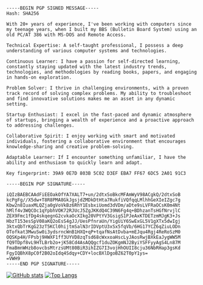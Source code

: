 ```
-----BEGIN PGP SIGNED MESSAGE-----
Hash: SHA256

With 20+ years of experience, I've been working with computers since my teenage years, when I built my BBS (Bulletin Board System) using an old PC/AT 386 with MS-DOS and Remote Access.

Technical Expertise: A self-taught professional, I possess a deep understanding of various computer systems and technologies.

Continuous Learner: I have a passion for self-directed learning, constantly staying updated with the latest industry trends, technologies, and methodologies by reading books, papers, and engaging in hands-on exploration.

Problem Solver: I thrive in challenging environments, with a proven track record of solving complex problems. My ability to troubleshoot and find innovative solutions makes me an asset in any dynamic setting.

Startup Enthusiast: I excel in the fast-paced and dynamic atmosphere of startups, bringing a wealth of experience and a proactive approach to addressing challenges.

Collaborative Spirit: I enjoy working with smart and motivated individuals, fostering a collaborative environment that encourages knowledge-sharing and creative problem-solving.

Adaptable Learner: If I encounter something unfamiliar, I have the ability and enthusiasm to quickly learn and adapt.

Key fingerprint: 39A9 0E7D 803B 5C02 D3EF EBA7 FF67 6DC5 2A01 91C3

-----BEGIN PGP SIGNATURE-----

iQIzBAEBCAAdFiEEOakOfYA7XALT7+un/2dtxSoBkcMFAmWyV98ACgkQ/2dtxSoB
kcPgFg//X5dw+T8R8PMA8GkJgsjdZMDkDtHta7RukfiVQfqqLMlhhGeXIeIZgc7g
Kbw2n8IuaxMLQZja0gVoVkBz6RhY1EsbxiUomd3dVDm/aDte9sLVFRaOCsK0m4Nt
hMlf4v3WQCOc1qYpbhVOK72RJUcJ5ZgJKKdQ4C39N6Fg4q+BDhzanTsHGfNrvjlC
ZEX9Fmc1fDg4skqegnG2cvkaOcXIkg20VPtYV3GsigS1PJeAxKTDETzmMJgK3+Js
HbzT153esSpV08aKQ2oEsS4gJJ/UesPfnraUn/YigUiY6SwExGL5V1gXTx5dwIgj
3ktxQbTrKgG23zT5KCl0hijtmSalN3rIDVptU3xSx5fqVb/6HG17YCZ6qZiuLODn
OTofkat3MwuSw0i3ydsrncWnB1HXQ+qP+tqafNsAtDvba+mEJqu4Rgj4ReRoSzM0
OQSKp4H/FPsbj9HWXF1ff3UYVD8zqTsd68cWxxoaHscLyJAosRwjBXkEaJygWW5M
fQ9TDpf8vL9HTLBrb2o+jK58Cd4AsAQQgcf1duZOKgmNJ2ByiYSFFyyAgS4Ln87M
FmaBmnWHzb8ovcbsMtrzsUMt80BiR3ihIZG7I3vojHhOUII8cju36NbRHap3gsKd
FgyIQBhX8pC0f2B02oIdq4Sdqy+CDY+locBXlDgoBZ62T0pY1ys=
=VWH9
-----END PGP SIGNATURE-----
```

[![GitHub stats](https://github-readme-stats.vercel.app/api?username=adlermedrado&count_private=true&show_icons=true&theme=tokyonight&include_all_commits=true&hide_border=true&hide=prs&bg_color=31313A)](https://github.com/adlermedrado/adlermedrado)
[![Top Langs](https://github-readme-stats.vercel.app/api/top-langs/?username=adlermedrado&hide=JavaScript,HTML,CSS,ipynb&layout=compact&theme=tokyonight&hide_border=true&bg_color=31313A&langs_count=10)](https://github.com/adlermedrado/adlermedrado)
